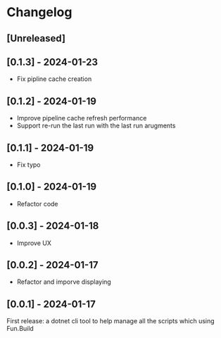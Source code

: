 # Changelog

## [Unreleased]

## [0.1.3] - 2024-01-23

- Fix pipline cache creation

## [0.1.2] - 2024-01-19

- Improve pipeline cache refresh performance
- Support re-run the last run with the last run arugments

## [0.1.1] - 2024-01-19

- Fix typo

## [0.1.0] - 2024-01-19

- Refactor code

## [0.0.3] - 2024-01-18

- Improve UX

## [0.0.2] - 2024-01-17

- Refactor and imporve displaying

## [0.0.1] - 2024-01-17

First release: a dotnet cli tool to help manage all the scripts which using Fun.Build
